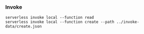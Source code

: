 ### Invoke

```shell
serverless invoke local --function read
serverless invoke local --function create --path ../invoke-data/create.json
```
